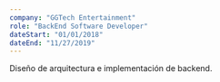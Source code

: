 ```yaml
---
company: "GGTech Entertainment"
role: "BackEnd Software Developer"
dateStart: "01/01/2018"
dateEnd: "11/27/2019"
---
```


Diseño de arquitectura e implementación de backend.